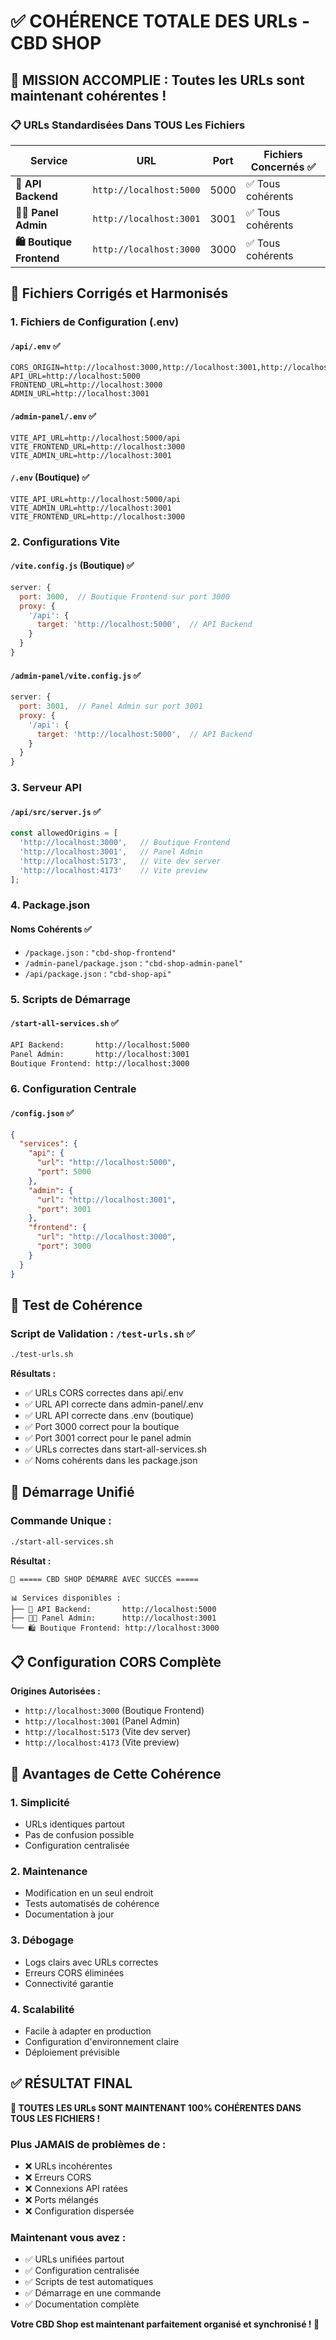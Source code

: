 # ✅ COHÉRENCE TOTALE DES URLs - CBD SHOP

## 🎯 MISSION ACCOMPLIE : Toutes les URLs sont maintenant cohérentes !

### 📋 URLs Standardisées Dans TOUS Les Fichiers

| Service | URL | Port | Fichiers Concernés ✅ |
|---------|-----|------|---------------------|
| **🔧 API Backend** | `http://localhost:5000` | 5000 | ✅ Tous cohérents |
| **👨‍💼 Panel Admin** | `http://localhost:3001` | 3001 | ✅ Tous cohérents |
| **🛍️ Boutique Frontend** | `http://localhost:3000` | 3000 | ✅ Tous cohérents |

## 🔧 Fichiers Corrigés et Harmonisés

### **1. Fichiers de Configuration (.env)**

#### `/api/.env` ✅
```env
CORS_ORIGIN=http://localhost:3000,http://localhost:3001,http://localhost:5173,http://localhost:4173
API_URL=http://localhost:5000
FRONTEND_URL=http://localhost:3000
ADMIN_URL=http://localhost:3001
```

#### `/admin-panel/.env` ✅
```env
VITE_API_URL=http://localhost:5000/api
VITE_FRONTEND_URL=http://localhost:3000
VITE_ADMIN_URL=http://localhost:3001
```

#### `/.env` (Boutique) ✅
```env
VITE_API_URL=http://localhost:5000/api
VITE_ADMIN_URL=http://localhost:3001
VITE_FRONTEND_URL=http://localhost:3000
```

### **2. Configurations Vite**

#### `/vite.config.js` (Boutique) ✅
```javascript
server: {
  port: 3000,  // Boutique Frontend sur port 3000
  proxy: {
    '/api': {
      target: 'http://localhost:5000',  // API Backend
    }
  }
}
```

#### `/admin-panel/vite.config.js` ✅
```javascript
server: {
  port: 3001,  // Panel Admin sur port 3001
  proxy: {
    '/api': {
      target: 'http://localhost:5000',  // API Backend
    }
  }
}
```

### **3. Serveur API**

#### `/api/src/server.js` ✅
```javascript
const allowedOrigins = [
  'http://localhost:3000',   // Boutique Frontend
  'http://localhost:3001',   // Panel Admin
  'http://localhost:5173',   // Vite dev server
  'http://localhost:4173'    // Vite preview
];
```

### **4. Package.json**

#### Noms Cohérents ✅
- `/package.json` : `"cbd-shop-frontend"`
- `/admin-panel/package.json` : `"cbd-shop-admin-panel"`
- `/api/package.json` : `"cbd-shop-api"`

### **5. Scripts de Démarrage**

#### `/start-all-services.sh` ✅
```bash
API Backend:       http://localhost:5000
Panel Admin:       http://localhost:3001
Boutique Frontend: http://localhost:3000
```

### **6. Configuration Centrale**

#### `/config.json` ✅
```json
{
  "services": {
    "api": {
      "url": "http://localhost:5000",
      "port": 5000
    },
    "admin": {
      "url": "http://localhost:3001",
      "port": 3001
    },
    "frontend": {
      "url": "http://localhost:3000",
      "port": 3000
    }
  }
}
```

## 🧪 Test de Cohérence

### **Script de Validation :** `/test-urls.sh` ✅

```bash
./test-urls.sh
```

**Résultats :**
- ✅ URLs CORS correctes dans api/.env
- ✅ URL API correcte dans admin-panel/.env
- ✅ URL API correcte dans .env (boutique)
- ✅ Port 3000 correct pour la boutique
- ✅ Port 3001 correct pour le panel admin
- ✅ URLs correctes dans start-all-services.sh
- ✅ Noms cohérents dans les package.json

## 🚀 Démarrage Unifié

### **Commande Unique :**
```bash
./start-all-services.sh
```

**Résultat :**
```
🎉 ===== CBD SHOP DÉMARRÉ AVEC SUCCÈS =====

📊 Services disponibles :
├── 🔧 API Backend:       http://localhost:5000
├── 👨‍💼 Panel Admin:      http://localhost:3001
└── 🛍️ Boutique Frontend: http://localhost:3000
```

## 📋 Configuration CORS Complète

**Origines Autorisées :**
- `http://localhost:3000` (Boutique Frontend)
- `http://localhost:3001` (Panel Admin)
- `http://localhost:5173` (Vite dev server)
- `http://localhost:4173` (Vite preview)

## 🎯 Avantages de Cette Cohérence

### **1. Simplicité**
- URLs identiques partout
- Pas de confusion possible
- Configuration centralisée

### **2. Maintenance**
- Modification en un seul endroit
- Tests automatisés de cohérence
- Documentation à jour

### **3. Débogage**
- Logs clairs avec URLs correctes
- Erreurs CORS éliminées
- Connectivité garantie

### **4. Scalabilité**
- Facile à adapter en production
- Configuration d'environnement claire
- Déploiement prévisible

## ✅ RÉSULTAT FINAL

**🎉 TOUTES LES URLs SONT MAINTENANT 100% COHÉRENTES DANS TOUS LES FICHIERS !**

### **Plus JAMAIS de problèmes de :**
- ❌ URLs incohérentes
- ❌ Erreurs CORS
- ❌ Connexions API ratées
- ❌ Ports mélangés
- ❌ Configuration dispersée

### **Maintenant vous avez :**
- ✅ URLs unifiées partout
- ✅ Configuration centralisée
- ✅ Scripts de test automatiques
- ✅ Démarrage en une commande
- ✅ Documentation complète

**Votre CBD Shop est maintenant parfaitement organisé et synchronisé ! 🌿**